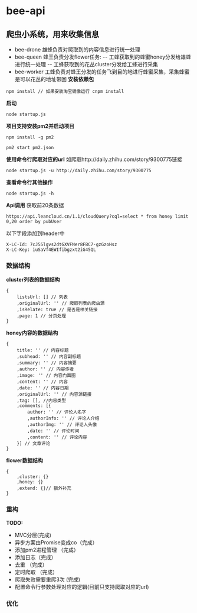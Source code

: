 # bee-api
## 爬虫小系统，用来收集信息
* bee-drone
雄蜂负责对爬取到的内容信息进行统一处理
* bee-queen
蜂王负责分发flower任务:
-- 工蜂获取到的蜂蜜honey分发给雄蜂进行统一处理
-- 工蜂获取到的花丛cluster分发给工蜂进行采集
* bee-worker
工蜂负责对蜂王分发的任务飞到目的地进行蜂蜜采集，采集蜂蜜是可以花丛的地址带回
**安装依赖包**
```
npm install // 如果安装淘宝镜像运行 cnpm install
```
**启动**
```
node startup.js
```
**项目支持安装pm2并启动项目**
```
npm install -g pm2
```
```
pm2 start pm2.json
```

**使用命令行爬取对应的url**
如爬取http://daily.zhihu.com/story/9300775链接
```
node startup.js -u http://daily.zhihu.com/story/9300775
```
**查看命令行其他操作**
```
node startup.js -h
```
**Api调用**
获取前20条数据
```
https://api.leancloud.cn/1.1/cloudQuery?cql=select * from honey limit 0,20 order by pubUser
```
以下字段添加到header中
```
X-LC-Id: 7cJ55lgvs2dtGXVFNer8FBC7-gzGzoHsz
X-LC-Key: iuSaVf4EWIfibgzxt2iG45QL

```
### 数据结构
**cluster列表的数据结构**
```
{   
    listsUrl: [] // 列表
    ,originalUrl: '' // 爬取列表的爬虫源
    ,isRelate: true // 是否是相关链接
    ,page: 1 // 分页处理
}
```
**honey内容的数据结构**

```
{
    title: '' // 内容标题
    ,subhead: '' // 内容副标题
    ,summary: '' // 内容摘要
    ,author: '' // 内容作者
    ,image: '' // 内容门面图
    ,content: '' // 内容
    ,date: '' // 内容日期
    ,originalUrl: '' // 内容源链接
    ,tag: [], //内容类型
    ,comments: [{
        author: '' // 评论人名字
        ,authorInfo: '' // 评论人介绍
        ,authorImg: '' // 评论人头像
        ,date: '' // 评论时间
        ,content: '' // 评论内容
    }] // 文章评论
} 
```
**flower数据结构**

```
{   
    ,cluster: {}
    ,honey: {} 
    ,extend: {}// 额外补充
}
```
### 重构
**TODO:**
* MVC分层(完成)
* 异步方案由Promise变成co（完成）
* 添加pm2进程管理 （完成）
* 添加日志（完成）
* 去重 （完成）
* 定时爬取 （完成）
* 爬取失败需要重爬3次 (完成)
* 配置命令行参数处理对应的逻辑(目前只支持爬取对应的url)

### 优化

